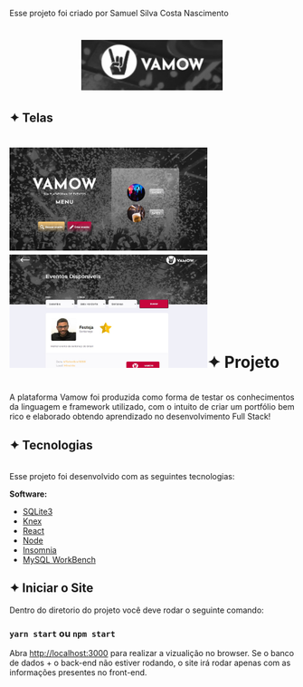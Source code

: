 Esse projeto foi criado por Samuel Silva Costa Nascimento

<h1 align="center">
    <img alt="Telas" title="App" src="src/assets/images/logo.jpg" width="250px"/>
</h1>

## ✦ Telas
<h1 >
    <img alt="Telas" title="App" src="src/assets/images/menu.jpg" width="350px height="200px"/>
    <img alt="Telas" title="App" src="src/assets/images/buscar-evento.jpg" width="350px" height="200px/>
    <img alt="Telas" title="App" src="src/assets/images/login.jpg" width="350px" height="200px/>  
    <img alt="Telas" title="App" src="src/assets/images/cadastrar-user.jpg" width="350px" height="200px/>
    <img alt="Telas" title="App" src="src/assets/images/criar-evento.jpg" width="350px" height="200px/>
</h1>

## ✦ Projeto
<br>
<div style="text-align: justify">
A plataforma Vamow foi produzida como forma de testar os conhecimentos da linguagem e framework utilizado, com o intuito de criar um portfólio bem rico e elaborado obtendo aprendizado no desenvolvimento Full Stack!
</div>

## ✦ Tecnologias
<br>
<div style="text-align: justify">
Esse projeto foi desenvolvido com as seguintes tecnologias:

**Software:**
- [SQLite3](https://www.sqlite.org/index.html)
- [Knex](http://knexjs.org/#changelog)
- [React](https://pt-br.reactjs.org/)
- [Node](https://nodejs.org/en/)
- [Insomnia](https://insomnia.rest/)
- [MySQL WorkBench](https://www.mysql.com/products/workbench/)

</div>

## ✦ Iniciar o Site

Dentro do diretorio do projeto você deve rodar o seguinte comando:

### `yarn start` ou `npm start`

Abra [http://localhost:3000](http://localhost:3000) para realizar a vizualição no browser.
Se o banco de dados + o back-end não estiver rodando, o site irá rodar apenas com as informações presentes no front-end.

